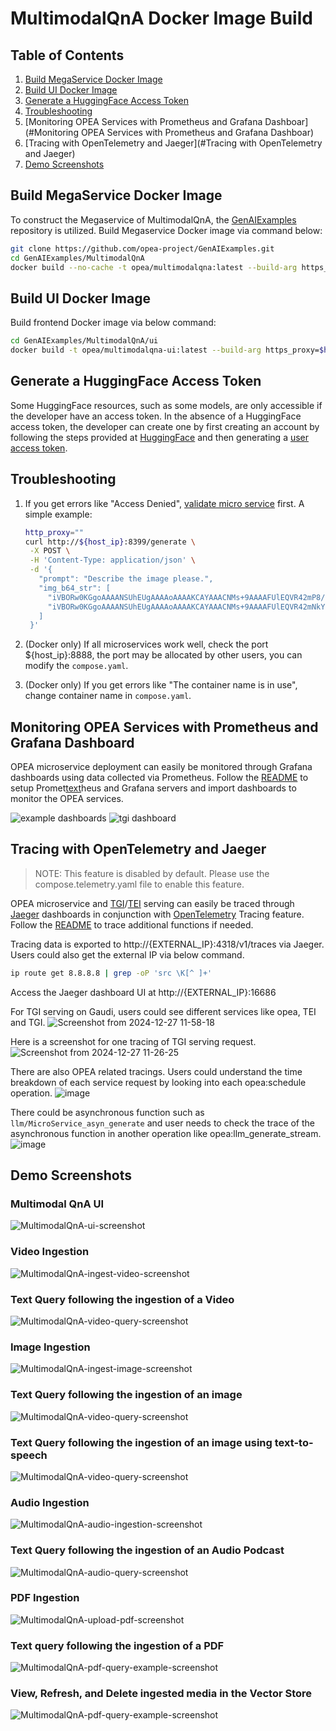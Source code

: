 # MultimodalQnA Docker Image Build

## Table of Contents

1. [Build MegaService Docker Image](#build-megaservice-docker-image)
2. [Build UI Docker Image](#build-ui-docker-image)
3. [Generate a HuggingFace Access Token](#generate-a-huggingface-access-token)
4. [Troubleshooting](#troubleshooting)
5. [Monitoring OPEA Services with Prometheus and Grafana Dashboar](#Monitoring OPEA Services with Prometheus and Grafana Dashboar)
6. [Tracing with OpenTelemetry and Jaeger](#Tracing with OpenTelemetry and Jaeger)
7. [Demo Screenshots](#demo-screenshots)

## Build MegaService Docker Image

To construct the Megaservice of MultimodalQnA, the [GenAIExamples](https://github.com/opea-project/GenAIExamples.git) repository is utilized. Build Megaservice Docker image via command below:

```bash
git clone https://github.com/opea-project/GenAIExamples.git
cd GenAIExamples/MultimodalQnA
docker build --no-cache -t opea/multimodalqna:latest --build-arg https_proxy=$https_proxy --build-arg http_proxy=$http_proxy -f Dockerfile .
```

## Build UI Docker Image

Build frontend Docker image via below command:

```bash
cd GenAIExamples/MultimodalQnA/ui
docker build -t opea/multimodalqna-ui:latest --build-arg https_proxy=$https_proxy --build-arg http_proxy=$http_proxy -f ./docker/Dockerfile .
```

## Generate a HuggingFace Access Token

Some HuggingFace resources, such as some models, are only accessible if the developer have an access token. In the absence of a HuggingFace access token, the developer can create one by first creating an account by following the steps provided at [HuggingFace](https://huggingface.co/) and then generating a [user access token](https://huggingface.co/docs/transformers.js/en/guides/private#step-1-generating-a-user-access-token).

## Troubleshooting

1. If you get errors like "Access Denied", [validate micro service](https://github.com/opea-project/GenAIExamples/blob/main/MultimodalQnA/docker_compose/intel/cpu/xeon/README.md#validate-microservices) first. A simple example:

   ```bash
   http_proxy=""
   curl http://${host_ip}:8399/generate \
    -X POST \
    -H 'Content-Type: application/json' \
    -d '{
      "prompt": "Describe the image please.",
      "img_b64_str": [
        "iVBORw0KGgoAAAANSUhEUgAAAAoAAAAKCAYAAACNMs+9AAAAFUlEQVR42mP8/5+hnoEIwDiqkL4KAcT9GO0U4BxoAAAAAElFTkSuQmCC",
        "iVBORw0KGgoAAAANSUhEUgAAAAoAAAAKCAYAAACNMs+9AAAAFUlEQVR42mNkYPhfz0AEYBxVSF+FAP5FDvcfRYWgAAAAAElFTkSuQmCC"
      ]
    }'
   ```

2. (Docker only) If all microservices work well, check the port ${host_ip}:8888, the port may be allocated by other users, you can modify the `compose.yaml`.
3. (Docker only) If you get errors like "The container name is in use", change container name in `compose.yaml`.

## Monitoring OPEA Services with Prometheus and Grafana Dashboard

OPEA microservice deployment can easily be monitored through Grafana dashboards using data collected via Prometheus. Follow the [README](https://github.com/opea-project/GenAIEval/blob/main/evals/benchmark/grafana/README.md) to setup Promet[text](assets/img)heus and Grafana servers and import dashboards to monitor the OPEA services.

![example dashboards](./assets/img/example_dashboards.png)
![tgi dashboard](./assets/img/tgi_dashboard.png)

## Tracing with OpenTelemetry and Jaeger

> NOTE: This feature is disabled by default. Please use the compose.telemetry.yaml file to enable this feature.

OPEA microservice and [TGI](https://huggingface.co/docs/text-generation-inference/en/index)/[TEI](https://huggingface.co/docs/text-embeddings-inference/en/index) serving can easily be traced through [Jaeger](https://www.jaegertracing.io/) dashboards in conjunction with [OpenTelemetry](https://opentelemetry.io/) Tracing feature. Follow the [README](https://github.com/opea-project/GenAIComps/tree/main/comps/cores/telemetry#tracing) to trace additional functions if needed.

Tracing data is exported to http://{EXTERNAL_IP}:4318/v1/traces via Jaeger.
Users could also get the external IP via below command.

```bash
ip route get 8.8.8.8 | grep -oP 'src \K[^ ]+'
```

Access the Jaeger dashboard UI at http://{EXTERNAL_IP}:16686

For TGI serving on Gaudi, users could see different services like opea, TEI and TGI.
![Screenshot from 2024-12-27 11-58-18](https://github.com/user-attachments/assets/6126fa70-e830-4780-bd3f-83cb6eff064e)

Here is a screenshot for one tracing of TGI serving request.
![Screenshot from 2024-12-27 11-26-25](https://github.com/user-attachments/assets/3a7c51c6-f422-41eb-8e82-c3df52cd48b8)

There are also OPEA related tracings. Users could understand the time breakdown of each service request by looking into each opea:schedule operation.
![image](https://github.com/user-attachments/assets/6137068b-b374-4ff8-b345-993343c0c25f)

There could be asynchronous function such as `llm/MicroService_asyn_generate` and user needs to check the trace of the asynchronous function in another operation like
opea:llm_generate_stream.
![image](https://github.com/user-attachments/assets/a973d283-198f-4ce2-a7eb-58515b77503e)

## Demo Screenshots

### Multimodal QnA UI

![MultimodalQnA-ui-screenshot](./assets/img/mmqna-ui.png)

### Video Ingestion

![MultimodalQnA-ingest-video-screenshot](./assets/img/video-ingestion.png)

### Text Query following the ingestion of a Video

![MultimodalQnA-video-query-screenshot](./assets/img/video-query.png)

### Image Ingestion

![MultimodalQnA-ingest-image-screenshot](./assets/img/image-ingestion.png)

### Text Query following the ingestion of an image

![MultimodalQnA-video-query-screenshot](./assets/img/image-query-text.png)

### Text Query following the ingestion of an image using text-to-speech

![MultimodalQnA-video-query-screenshot](./assets/img/image-query-tts.png)

### Audio Ingestion

![MultimodalQnA-audio-ingestion-screenshot](./assets/img/audio-ingestion.png)

### Text Query following the ingestion of an Audio Podcast

![MultimodalQnA-audio-query-screenshot](./assets/img/audio-query.png)

### PDF Ingestion

![MultimodalQnA-upload-pdf-screenshot](./assets/img/pdf-ingestion.png)

### Text query following the ingestion of a PDF

![MultimodalQnA-pdf-query-example-screenshot](./assets/img/pdf-query.png)

### View, Refresh, and Delete ingested media in the Vector Store

![MultimodalQnA-pdf-query-example-screenshot](./assets/img/vector-store.png)
